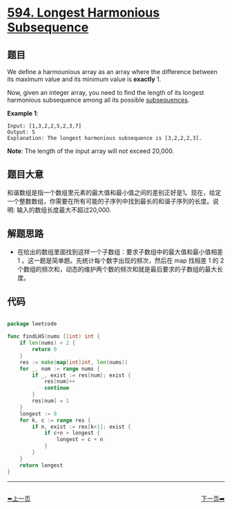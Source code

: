 # [594. Longest Harmonious Subsequence](https://leetcode.com/problems/longest-harmonious-subsequence/)


## 题目

We define a harmounious array as an array where the difference between its maximum value and its minimum value is **exactly** 1.

Now, given an integer array, you need to find the length of its longest harmonious subsequence among all its possible [subsequences](https://en.wikipedia.org/wiki/Subsequence).

**Example 1**:

    Input: [1,3,2,2,5,2,3,7]
    Output: 5
    Explanation: The longest harmonious subsequence is [3,2,2,2,3].

**Note**: The length of the input array will not exceed 20,000.


## 题目大意

和谐数组是指一个数组里元素的最大值和最小值之间的差别正好是1。现在，给定一个整数数组，你需要在所有可能的子序列中找到最长的和谐子序列的长度。说明: 输入的数组长度最大不超过20,000.

## 解题思路

- 在给出的数组里面找到这样一个子数组：要求子数组中的最大值和最小值相差 1 。这一题是简单题。先统计每个数字出现的频次，然后在 map 找相差 1 的 2 个数组的频次和，动态的维护两个数的频次和就是最后要求的子数组的最大长度。


## 代码

```go

package leetcode

func findLHS(nums []int) int {
	if len(nums) < 2 {
		return 0
	}
	res := make(map[int]int, len(nums))
	for _, num := range nums {
		if _, exist := res[num]; exist {
			res[num]++
			continue
		}
		res[num] = 1
	}
	longest := 0
	for k, c := range res {
		if n, exist := res[k+1]; exist {
			if c+n > longest {
				longest = c + n
			}
		}
	}
	return longest
}

```


----------------------------------------------
<div style="display: flex;justify-content: space-between;align-items: center;">
<p><a href="https://books.halfrost.com/leetcode/ChapterFour/0575.Distribute-Candies/">⬅️上一页</a></p>
<p><a href="https://books.halfrost.com/leetcode/ChapterFour/0598.Range-Addition-II/">下一页➡️</a></p>
</div>
